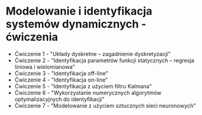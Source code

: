 # Modelowanie i identyfikacja systemów dynamicznych - ćwiczenia

- Ćwiczenie 1 - "Układy dyskretne – zagadnienie dyskretyzacji"
- Ćwiczenie 2 - "Identyfikacja parametrów funkcji statycznych – regresja liniowa i wielomianowa"
- Ćwiczenie 3 - "Identyfikacja off-line"
- Ćwiczenie 4 - "Identyfikacja on-line"
- Ćwiczenie 5 - "Identyfikacja z użyciem filtru Kalmana"
- Ćwiczenie 6 - "Wykorzystanie numerycznych algorytmów optymalizacyjnych do identyfikacji"
- Ćwiczenie 7 - "Modelowanie z użyciem sztucznych sieci neuronowych"
